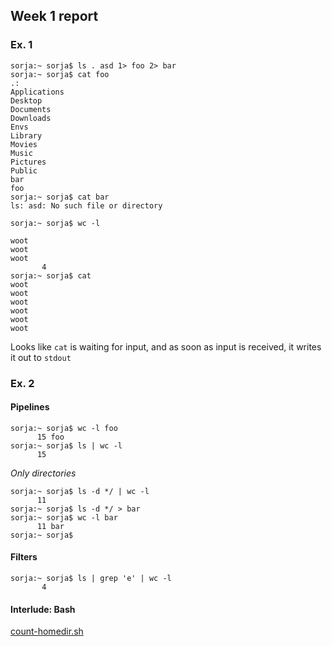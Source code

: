 Week 1 report
---

### Ex. 1  
```
sorja:~ sorja$ ls . asd 1> foo 2> bar
sorja:~ sorja$ cat foo
.:
Applications
Desktop
Documents
Downloads
Envs
Library
Movies
Music
Pictures
Public
bar
foo
sorja:~ sorja$ cat bar
ls: asd: No such file or directory
```  

```
sorja:~ sorja$ wc -l

woot
woot
woot
       4
sorja:~ sorja$ cat
woot
woot
woot
woot
woot
woot
```
Looks like `cat` is waiting for input, and as soon as input is received, it writes it out to `stdout`

### Ex. 2
#### Pipelines
```
sorja:~ sorja$ wc -l foo
      15 foo
sorja:~ sorja$ ls | wc -l
      15
```  
_Only directories_
```
sorja:~ sorja$ ls -d */ | wc -l
      11
sorja:~ sorja$ ls -d */ > bar
sorja:~ sorja$ wc -l bar
      11 bar
sorja:~ sorja$
```
#### Filters
```
sorja:~ sorja$ ls | grep 'e' | wc -l
       4
```
#### Interlude: Bash
[count-homedir.sh](count-homedir.sh)
